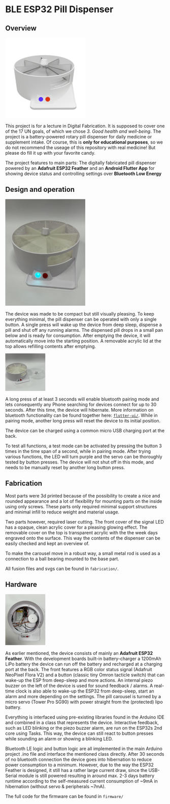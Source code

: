 # BLE ESP32 Pill Dispenser

## Overview

<img src="flutter-ui/assets/front.png" width=50%>

This project is for a lecture in Digital Fabrication. It is supposed to cover one of the 17 UN goals, of which we chose _3. Good health and well-being_. The project is a battery-powered rotary pill dispenser for daily medicine or supplement intake. Of course, this is **only for educational purposes**, so we do not recommend the useage of this repository with real medicine! But please do fill it up with your favorite candy.

The project features to main parts: The digitally fabricated pill dispenser powered by an **Adafruit ESP32 Feather** and an **Android Flutter App** for showing device status and controlling settings over **Bluetooth Low Energy**


## Design and operation

<img src="pictures/pilldispenser.jpg" width=50%>

The device was made to be compact but still visually pleasing. To keep everything minimal, the pill dispenser can be operated with only a single button. A single press will wake up the device from deep sleep, dispense a pill and shut off any running alarms. The dispensed pill drops in a small pan below and is ready for consumption. After emptying the device, it will automatically move into the starting position. A removable acrylic lid at the top allows refilling contents after emptying.

<img src="pictures/dispenser-lidoff.jpg" width=25%>

A long press of at least 3 seconds will enable bluetooth pairing mode and lets consequently any Phone searching for devices connect for up to 30 seconds. After this time, the device will hibernate. More information on bluetooth functionality can be found together here: [`flutter-ui/`](flutter-ui/ "Flutter UI"). While in pairing mode, another long press will reset the device to its initial position.

The device can be charged using a common micro USB charging port at the back.

To test all functions, a test mode can be activated by pressing the button 3 times in the time span of a second, while in pairing mode. After trying various functions, the LED will turn purple and the servo can be thoroughly tested by button presses. The device will not shut off in this mode, and needs to be manually reset by another long button press.

## Fabrication

Most parts were 3d printed because of the possibility to create a nice and rounded appearance and a lot of flexibility for mounting parts on the inside using only screws. These parts only required minimal support structures and minimal infill to reduce weight and material usage.

Two parts however, required laser cutting. The front cover of the signal LED has a opaque, clean acrylic cover for a pleasing glowing effect. The removable cover on the top is transparent acrylic with the the week days engraved onto the surface. This way the contents of the dispenser can be easily checked and kept an overview of.

To make the carousel move in a robust way, a small metal rod is used as a connection to a ball bearing mounted to the base part.

All fusion files and svgs can be found in `fabrication/`.

## Hardware

<img src="pictures/dispenser-inside.jpg" width=25%>

As earlier mentioned, the device consists of mainly an **Adafruit ESP32 Feather**. With the development boards built-in battery-charger a 1200mAh LiPo battery the device can run off the battery and recharged at a charging port at the back. The front features a RGB color status signal (Adafruit NeoPixel Flora V2) and a button (classic tiny Omron tacticle switch) that can wake-up the ESP from deep-sleep and more actions. An internal piezo buzzer on the left of the device is used for sound feedback / alarms. A real-time clock is also able to wake-up the ESP32 from deep-sleep, start an alarm and more depending on the settings. The pill carousel is turned by a micro servo (Tower Pro SG90) with power straight from the (protected) lipo battery.


Everything is interfaced using pre-existing libraries found in the Arduino IDE and combined in a class that represents the device. Interactive feedback, such as LED blinking or the piezo buzzer alarm, are run on the ESP32s 2nd core using Tasks. This way, the device can still react to button presses while sounding an alarm or showing a blinking LED. 


Bluetooth LE logic and button logic are all implemented in the main Arduino project .ino file and interface the mentioned class directly. After 30 seconds of no bluetooth connection the device goes into hibernation to reduce power consumption to a minimum. However, due to the way the ESP32 Feather is designed, it still has a rather large current draw, since the USB-Serial module is still powered resulting in around max. 2-3 days battery runtime according to the self-measured current consumption of ~9mA in hibernation (without servo & peripherals ~7mA).

The full code for the firmware can be found in `firmware/`
